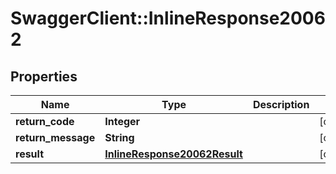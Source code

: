 # SwaggerClient::InlineResponse20062

## Properties
Name | Type | Description | Notes
------------ | ------------- | ------------- | -------------
**return_code** | **Integer** |  | [optional] 
**return_message** | **String** |  | [optional] 
**result** | [**InlineResponse20062Result**](InlineResponse20062Result.md) |  | [optional] 


